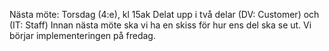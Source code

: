 Nästa möte: Torsdag (4:e), kl 15ak
Delat upp i två delar (DV: Customer) och (IT: Staff)
Innan nästa möte ska vi ha en skiss för hur ens del ska se ut. 
Vi börjar implementeringen på fredag.

